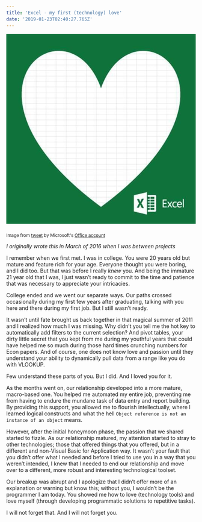 ```yaml
---
title: 'Excel - my first (technology) love'
date: '2019-01-23T02:40:27.765Z'
---
```


![I love(d) Excel](./excel-love.jpg)

<sub>Image from [tweet](https://twitter.com/office/status/326733209779990528) by Microsoft's [Office account](https://twitter.com/Office)</sub>

_I originally wrote this in March of 2016 when I was between projects_

I remember when we first met. I was in college. You were 20 years old but mature and feature rich for your age. Everyone thought you were boring, and I did too. But that was before I really _knew_ you. And being the immature 21 year old that I was, I just wasn’t ready to commit to the time and patience that was necessary to appreciate your intricacies.

College ended and we went our separate ways. Our paths crossed occasionally during my first few years after graduating, talking with you here and there during my first job. But I still wasn’t ready.

It wasn’t until fate brought us back together in that magical summer of 2011 and I realized how much I was missing. Why didn’t you tell me the hot key to automatically add filters to the current selection? And pivot tables, your dirty little secret that you kept from me during my youthful years that could have helped me so much during those hard times crunching numbers for Econ papers. And of course, one does not know love and passion until they understand your ability to dynamically pull data from a range like you do with VLOOKUP.

Few understand these parts of you. But I did. And I loved you for it.

As the months went on, our relationship developed into a more mature, macro-based one. You helped me automated my entire job, preventing me from having to endure the mundane task of data entry and report building. By providing this support, you allowed me to flourish intellectually, where I learned logical constructs and what the hell `Object reference is not an instance of an object` means.

However, after the initial honeymoon phase, the passion that we shared started to fizzle. As our relationship matured, my attention started to stray to other technologies; those that offered things that you offered, but in a different and non-Visual Basic for Application way. It wasn’t your fault that you didn’t offer what I needed and before I tried to use you in a way that you weren’t intended, I knew that I needed to end our relationship and move over to a different, more robust and interesting technological toolset.

Our breakup was abrupt and I apologize that I didn’t offer more of an explanation or warning but know this; without you, I wouldn’t be the programmer I am today. You showed me how to love (technology tools) and love myself (through developing programmatic solutions to repetitive tasks).

I will not forget that. And I will not forget you.
